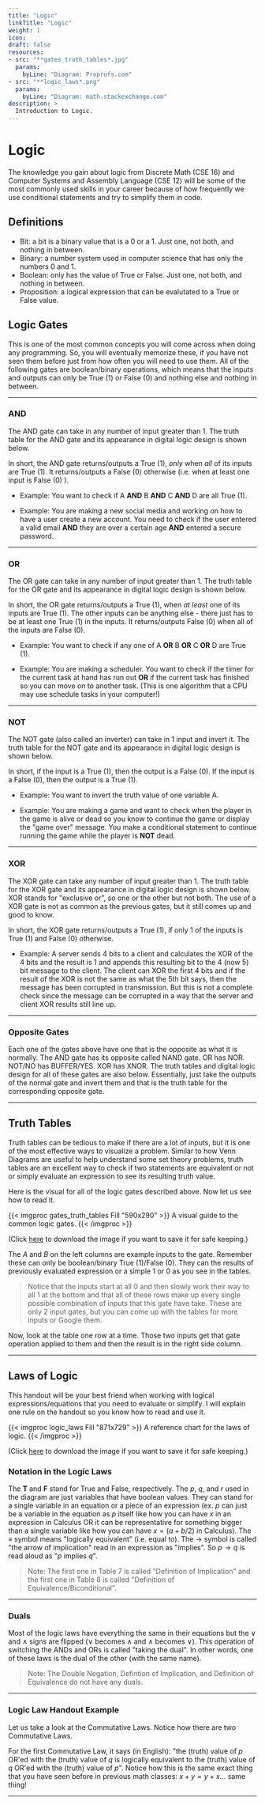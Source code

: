 ```yaml
---
title: "Logic"
linkTitle: "Logic"
weight: 1
icon:
draft: false
resources:
- src: "**gates_truth_tables*.jpg"
  params:
    byLine: "Diagram: Proprofs.com"
- src: "**logic_laws*.png"
  params:
    byLine: "Diagram: math.stackexchange.com"
description: >
  Introduction to Logic.
---
```


# Logic
The knowledge you gain about logic from Discrete Math (CSE 16) and Computer Systems and Assembly Language (CSE 12) will be some of the most commonly used skills in your career because of how frequently we use conditional statements and try to simplify them in code.

## Definitions
- Bit: a bit is a binary value that is a 0 or a 1. Just one, not both, and nothing in between.
- Binary: a number system used in computer science that has only the numbers 0 and 1.
- Boolean: only has the value of True or False. Just one, not both, and nothing in between.
- Proposition: a logical expression that can be evalutated to a True or False value.

## **Logic Gates**
This is one of the most common concepts you will come across when doing any programming. So, you will eventually memorize these, if you have not seen them before just from how often you will need to use them. All of the following gates are boolean/binary operations, which means that the inputs and outputs can only be True (1) or False (0) and nothing else and nothing in between.

---

### AND
The AND gate can take in any number of input greater than 1. The truth table for the AND gate and its appearance in digital logic design is shown below.

In short, the AND gate returns/outputs a True (1), *only* when *all* of its inputs are True (1). It returns/outputs a False (0) otherwise (i.e. when at least one input is False (0) ).

- Example: You want to check if A **AND** B **AND** C **AND** D are all True (1).

- Example: You are making a new social media and working on how to have a user create a new account. You need to check if the user entered a valid email **AND** they are over a certain age **AND** entered a secure password.

---

### OR
The OR gate can take in any number of input greater than 1. The truth table for the OR gate and its appearance in digital logic design is shown below.

In short, the OR gate returns/outputs a True (1), when *at least* one of its inputs are True (1). The other inputs can be anything else - there just has to be at least one True (1) in the inputs. It returns/outputs False (0) when all of the inputs are False (0).

- Example: You want to check if any one of A **OR** B **OR** C **OR** D are True (1).

- Example: You are making a scheduler. You want to check if the timer for the current task at hand has run out **OR** if the current task has finished so you can move on to another task. (This is one algorithm that a CPU may use schedule tasks in your computer!)

---

### NOT
The NOT gate (also called an inverter) can take in 1 input and invert it. The truth table for the NOT gate and its appearance in digital logic design is shown below.

In short, if the input is a True (1), then the output is a False (0). If the input is a False (0), then the output is a True (1).

- Example: You want to invert the truth value of one variable A.

- Example: You are making a game and want to check when the player in the game is alive or dead so you know to continue the game or display the "game over" message. You make a conditional statement to continue running the game while the player is **NOT** dead.

---

### XOR
The XOR gate can take any number of input greater than 1. The truth table for the XOR gate and its appearance in digital logic design is shown below. XOR stands for "exclusive or", so one or the other but not both. The use of a XOR gate is not as common as the previous gates, but it still comes up and good to know.

In short, the XOR gate returns/outputs a True (1), if only 1 of the inputs is True (1) and False (0) otherwise.

- Example: A server sends 4 bits to a client and calculates the XOR of the 4 bits and the result is 1 and appends this resulting bit to the 4 (now 5) bit message to the client. The client can XOR the first 4 bits and if the result of the XOR is not the same as what the 5th bit says, then the message has been corrupted in transmission. But this is not a complete check since the message can be corrupted in a way that the server and client XOR results still line up.

---

### Opposite Gates
Each one of the gates above have one that is the opposite as what it is normally. The AND gate has its opposite called NAND gate. OR has NOR. NOT/NO has BUFFER/YES. XOR has XNOR. The truth tables and digital logic design for all of these gates are also below. Essentially, just take the outputs of the normal gate and invert them and that is the truth table for the corresponding opposite gate.

---

## **Truth Tables**
Truth tables can be tedious to make if there are a lot of inputs, but it is one of the most effective ways to visualize a problem. Similar to how Venn Diagrams are useful to help understand some set theory problems, truth tables are an excellent way to check if two statements are equivalent or not or simply evaluate an expression to see its resulting truth value.

Here is the visual for all of the logic gates described above. Now let us see how to read it.

{{< imgproc gates_truth_tables Fill "590x290" >}}
A visual guide to the common logic gates.
{{< /imgproc >}}

(Click <a href="gates_truth_tables.jpg">here</a> to download the image if you want to save it for safe keeping.)

The $A$ and $B$ on the left columns are example inputs to the gate. Remember these can only be boolean/binary True (1)/False (0). They can the results of previously evaluated expression or a simple 1 or 0 as you see in the tables.

> Notice that the inputs start at all 0 and then slowly work their way to all 1 at the bottom and that all of these rows make up every single possible combination of inputs that this gate have take. These are only 2 input gates, but you can come up with the tables for more inputs or Google them.

Now, look at the table one row at a time. Those two inputs get that gate operation applied to them and then the result is in the right side column.

---

## **Laws of Logic**
This handout will be your best friend when working with logical expressions/equations that you need to evaluate or simplify. I will explain one rule on the handout so you know how to read and use it.

{{< imgproc logic_laws Fill "871x729" >}}
A reference chart for the laws of logic.
{{< /imgproc >}}

(Click <a href="logic_laws.jpg">here</a> to download the image if you want to save it for safe keeping.)

### Notation in the Logic Laws
The **T** and **F** stand for True and False, respectively. The $p$, $q$, and $r$ used in the diagram are just variables that have boolean values. They can stand for a single variable in an equation or a piece of an expression (ex. $p$ can just be a variable in the equation as $p$ itself like how you can have $x$ in an expression in Calculus OR it can be representative for something bigger than a single variable like how you can have $x = (a + b/2)$ in Calculus). The $\equiv$ symbol means "logically equivalent" (i.e. equal to). The $\rightarrow$ symbol is called "the arrow of implication" read in an expression as "implies". So $p \rightarrow q$ is read aloud as "$p$ implies $q$".

> Note: The first one in Table 7 is called "Definition of Implication" and the first one in Table 8 is called "Definition of Equivalence/Biconditional".

---

### Duals
Most of the logic laws have everything the same in their equations but the $\lor$ and $\land$ signs are flipped ($\lor$ becomes $\land$ and $\land$ becomes $\lor$). This operation of switching the ANDs and ORs is called "taking the dual". In other words, one of these laws is the dual of the other (with the same name).

> Note: The Double Negation, Defintion of Implication, and Definition of Equivalence do not have any duals.

---

### Logic Law Handout Example
Let us take a look at the Commutative Laws. Notice how there are two Commutative Laws. 

For the first Commutative Law, it says (in English): "the (truth) value of $p$ OR'ed with the (truth) value of $q$ is logically equivalent to the (truth) value of $q$ OR'ed with the (truth) value of $p$". Notice how this is the same exact thing that you have seen before in previous math classes: $x + y = y + x$... same thing!

---